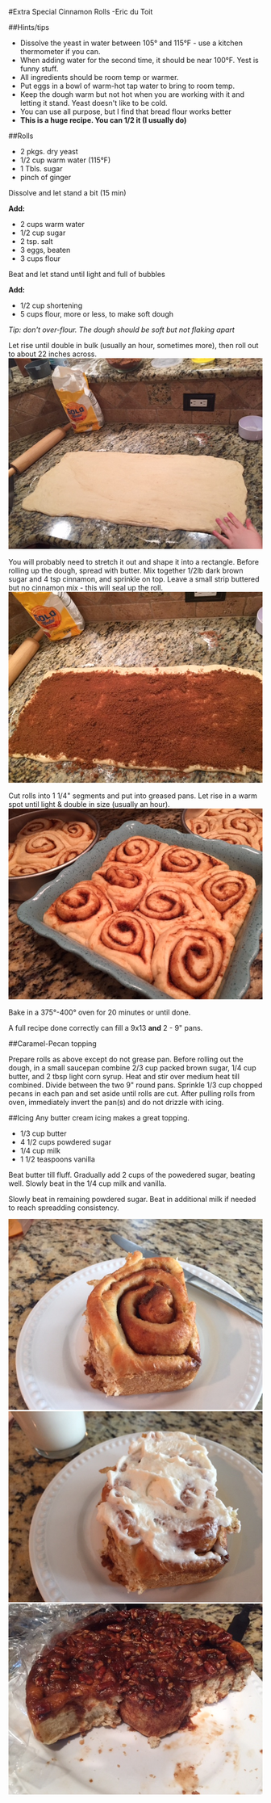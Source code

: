 #Extra Special Cinnamon Rolls
-Eric du Toit

##Hints/tips

* Dissolve the yeast in water between 105° and 115°F - use a kitchen thermometer if you can.  
* When adding water for the second time, it should be near 100°F.  Yest is funny stuff.
* All ingredients should be room temp or warmer.  
* Put eggs in a bowl of warm-hot tap water to bring to room temp.
* Keep the dough warm but not hot when you are working with it and letting it stand.  Yeast doesn't like to be cold.
* You can use all purpose, but I find that bread flour works better
* **This is a huge recipe.  You can 1/2 it (I usually do)** 

##Rolls
* 2 pkgs. dry yeast
* 1/2 cup warm water (115°F)
* 1 Tbls. sugar
* pinch of ginger

Dissolve and let stand a bit (15 min)

**Add:**

* 2 cups warm water
* 1/2 cup sugar
* 2 tsp. salt
* 3 eggs, beaten
* 3 cups flour

Beat and let stand until light and full of bubbles

**Add:**

* 1/2 cup shortening
*  5 cups flour, more or less, to make soft dough

*Tip: don't over-flour.  The dough should be soft but not flaking apart*

Let rise until double in bulk (usually an hour, sometimes more), then roll out to about 22 inches across.  
![Roll out big, but keep the dough thick](images/cinnamon-rolls-01_rolled-out.jpg)

You will probably need to stretch it out and shape it into a rectangle.  Before rolling up the dough, spread with butter.  Mix together 1/2lb dark brown sugar and 4 tsp cinnamon, and sprinkle on top. Leave a small strip buttered but no cinnamon mix - this will seal up the roll. 
![COVER in Cinnamon / Brown Sugar mix](images/cinnamon-rolls-02_covered-in-cinnamonandsugar.jpg)

Cut rolls into 1 1/4" segments and put into greased pans.  Let rise in a warm spot until light & double in size (usually an hour).  
![Let rise long enough that they fill out the pan](images/cinnamon-rolls-03_after-rising-in-pans.jpg)

Bake in a 375°-400° oven for 20 minutes or until done.

A full recipe done correctly can fill a 9x13 **and** 2 - 9" pans.


##Caramel-Pecan topping

Prepare rolls as above except do not grease pan.  Before rolling out the dough, in a small saucepan combine 2/3 cup packed brown sugar, 1/4 cup butter, and 2 tbsp light corn syrup.  Heat and stir over medium heat till combined.  Divide between the two 9" round pans.  Sprinkle 1/3 cup chopped pecans in each pan and set aside until rolls are cut.  After pulling rolls from oven, immediately invert the pan(s) and do not drizzle with icing.

##Icing
Any butter cream icing makes a great topping.

* 1/3 cup butter
* 4 1/2 cups powdered sugar
* 1/4 cup milk
* 1 1/2 teaspoons vanilla

Beat butter till fluff.  Gradually add 2 cups of the powedered sugar, beating well.  Slowly beat in the 1/4 cup milk and vanilla. 

Slowly beat in remaining powdered sugar.  Beat in additional milk if needed to reach spreadding consistency.

![Flakey](images/cinnamon-rolls-04_done.jpg)
![Add frosting](images/cinnamon-rolls-05_frosted.jpg)
![Caramel Pecan Finished](images/cinnamon-rolls-06_caramel-pecan.jpg)

